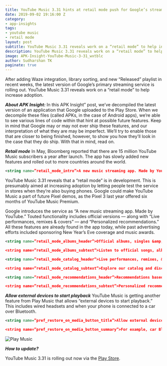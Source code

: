 ```yaml
---
title: YouTube Music 3.31 hints at retail mode push for Google’s streaming service
date: 2019-09-02 19:16:00 Z
category:
- app-insights
tags:
- youtube music
- retail mode
layout: post
subtitle: YouTube Music 3.31 reveals work on a “retail mode” to help increase adoption.
description: YouTube Music 3.31 reveals work on a “retail mode” to help increase adoption.
image: APK-Insight-YouTube-Music-3-31_wxtblc
author: Sudharshan TK
paginate: true
---
```


After adding Waze integration, library sorting, and new “Released” playlist in recent weeks, the latest version of Google’s primary streaming service is rolling out. YouTube Music 3.31 reveals work on a “retail mode” to help increase adoption.

***About APK Insight:*** In this APK Insight” post, we’ve decompiled the latest version of an application that Google uploaded to the Play Store. When we decompile these files (called APKs, in the case of Android apps), we’re able to see various lines of code within that hint at possible future features. Keep in mind that Google may or may not ever ship these features, and our interpretation of what they are may be imperfect. We’ll try to enable those that are closer to being finished, however, to show you how they’ll look in the case that they do ship. With that in mind, read on.

***Retail mode***
In May, Bloomberg reported that there are 15 million YouTube Music subscribers a year after launch. The app has slowly added new features and rolled out to more countries around the world.

```xml
<string name=”retail_mode_intro”>A new music streaming app. Made by YouTube.</string>
```

YouTube Music 3.31 reveals that a “retail mode” is in development. This is presumably aimed at increasing adoption by letting people test the service in stores when they’re also buying phones. Google could make YouTube Music a part of future Pixel demos, as the Pixel 3 last year offered six months of YouTube Music Premium.

Google introduces the service as “A new music streaming app. Made by YouTube.” Touted functionality includes official versions — along with “Live performances, remixes & covers” — and “Personalized recommendations.” All these features are already found in the app today, while past advertising efforts included sponsoring New Year’s Eve coverage and music awards.

```xml
<string name=”retail_mode_albums_header”>Official albums, singles &amp; more</string>

<string name=”retail_mode_albums_subtext”>Listen to official songs, albums, charts, and playlists for any genre and mood</string>
```
```xml
<string name=”retail_mode_catalog_header”>Live performances, remixes, &amp; covers</string>

<string name=”retail_mode_catalog_subtext”>Explore our catalog and discover hard to find songs, remixes, and more</string>

```
```xml
<string name=”retail_mode_recommendations_header”>Recommendations based on taste, location, &amp; time of day</string>

<string name=”retail_mode_recommendations_subtext”>Personalized recommendations to help you discover new music</string>
```
***Allow external devices to start playback***
YouTube Music is getting another feature from Play Music that allows “external devices to start playback.” This includes wired headsets and when your phone is connected to a car over Bluetooth.

```xml
<string name=”pref_restore_on_media_button_title”>Allow external devices to start playback</string>

<string name=”pref_restore_on_media_button_summary”>For example, car Bluetooth, wired headsets</string>
```
![Play Music](https://res.cloudinary.com/read-write-tech/image/upload/v1567526909/play-music-bluetooth_hyxahn.png)

***How to update?***

YouTube Music 3.31 is rolling out now via the [Play Store](https://play.google.com/store/apps/details?id=com.google.android.apps.youtube.music).
